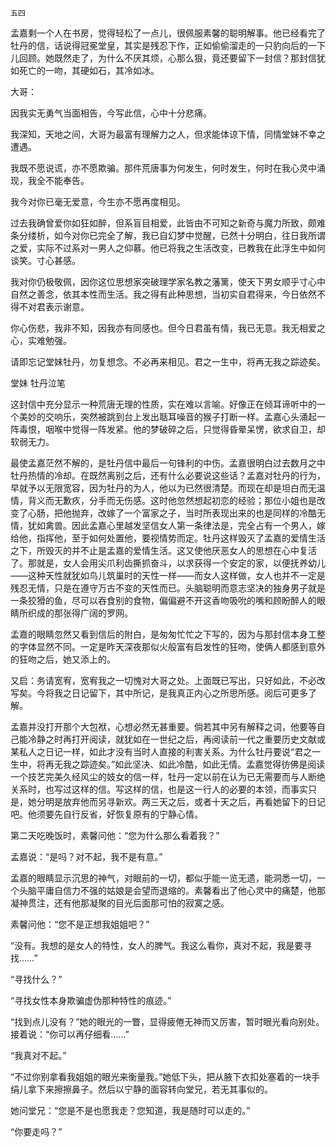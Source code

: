     五四 

   孟嘉剩一个人在书房，觉得轻松了一点儿，很佩服素馨的聪明解事。他已经看完了牡丹的信，话说得冠冕堂皇，其实是残忍下作，正如偷偷溜走的一只豹向后的一下儿回顾。她既然走了，为什么不厌其烦，心那么狠，竟还要留下一封信？那封信犹如死亡的一吻，其硬如石，其冷如冰。

   大哥：

   因我实无勇气当面相告，今写此信，心中十分悲痛。

   我深知，天地之间，大哥为最富有理解力之人，但求能体谅下情，同情堂妹不幸之遭遇。

   我既不愿说谎，亦不愿欺骗。那件荒唐事为何发生，何时发生，何时在我心灵中涌现，我全不能奉告。

   我今对你已毫无爱意，今生亦不愿再度相见。

   过去我确曾爱你如狂如醉，但系盲目相爱，此皆由不可知之新奇与魔力所致，颇难条分缕析，如今对你已完全了解，我已自幻梦中觉醒，已然十分明白，往日我所谓之爱，实际不过系对一男人之仰慕。他已将我之生活改变，已教我在此浮生中如何谈笑。寸心甚感。

   我对你仍极敬佩，因你这位思想家突破理学家名教之藩篱，使天下男女顺乎寸心中自然之善念，依其本性而生活。我之得有此种思想，当初实自君得来，今日依然不得不对君表示谢意。

   你心伤悲，我非不知，因我亦有同感也。但今日君虽有情，我已无意。我无相爱之心，实难勉强。

   请即忘记堂妹牡丹，勿复想念。不必再来相见。君之一生中，将再无我之踪迹矣。

   堂妹 牡丹泣笔

   这封信中充分显示一种荒唐无理的性质，实在难以言喻。好像正在倾耳谛听中的一个美妙的交响乐，突然被跳到台上发出聒耳噪音的猴子打断一样。孟嘉心头涌起一阵毒恨，咽喉中觉得一阵发紧。他的梦破碎之后，只觉得昏晕呆愣，欲求自卫，却软弱无力。

   最使孟嘉茫然不解的，是牡丹信中最后一句锋利的中伤。孟嘉很明白过去数月之中牡丹热情的冷却。在既然离别之后，还有什么必要说这些话？孟嘉对牡丹的行为，早就予以无限宽容，因为牡丹的为人，他以为已然很清楚。而现在却是坦白而无温情，背义而无歉疚，分手而无伤感。这时他忽然想起初恋的经验；那位小姐也是改变了心肠，把他抛弃，改嫁了一个富家之子，当时所表现出来的也是同样的冷酷无情，犹如禽兽。因此孟嘉心里越发坚信女人第一条律法是，完全占有一个男人，嫁给他，指挥他，至于如何处置他，要视情势而定。牡丹这样毁灭了孟嘉的爱情生活之下，所毁灭的并不止是孟嘉的爱情生活。这又使他厌恶女人的思想在心中复活了。那就是，女人会用尖爪利齿撕抓奋斗，以求获得一个安定的家，以便抚养幼儿——这种天性就犹如鸟儿筑巢时的天性一样——而女人这样做，女人也并不一定是残忍无情，只是在遵守万古不变的天性而已。头脑聪明而意志坚决的独身男子就是一条狡猾的鱼，尽可以吞食别的食物，偏偏避不开这香吻吸吮的嘴和顾盼醉人的眼睛所织成的那张得广阔的罗网。

   孟嘉的眼睛忽然又看到信后的附白，是匆匆忙忙之下写的，因为与那封信本身工整的字体显然不同。一定是昨天深夜那似火般富有启发性的狂吻，使俩人都感到意外的狂吻之后，她又添上的。

   又启：务请宽宥，宽宥我之一切愧对大哥之处。上面既已写出，只好如此，不必改写矣。今将我之日记留下，其中所记，是我真正内心之所思所感。阅后可更多了解。

   孟嘉并没打开那个大包袱，心想必然无甚重要。倘若其中另有解释之词，他要等自己能冷静之时再打开阅读，就犹如在一世纪之后，再阅读前一代之重要历史文献或某私人之日记一样，如此才没有当时人直接的利害关系。为什么牡丹要说“君之一生中，将再无我之踪迹矣。”如此坚决、如此冷酷，如此无情。孟嘉觉得彷佛是阅读一个技艺完美久经风尘的妓女的信一样，牡丹一定以前在认为已无需要而与人断绝关系时，也写过这样的信。写这样的信，也是这一行人的必要的本领，而事实只是，她分明是放弃他而另寻新欢。两三天之后，或者十天之后，再看她留下的日记吧。他须要先自行反省，好恢复原有的宁静心情。

   第二天吃晚饭时，素馨问他：“您为什么那么看着我？”

   孟嘉说：“是吗？对不起，我不是有意。”

   孟嘉的眼睛显示沉思的神气，对眼前的一切，都似乎能一览无遗，能洞悉一切，一个头脑平庸自信力不强的姑娘是会望而退缩的。素馨看出了他心灵中的痛楚，他那凝神贯注，还有他那凝聚的目光后面那可怕的寂寞之感。

   素馨问他：“您不是正想我姐姐吧？”

   “没有。我想的是女人的特性，女人的脾气。我这么看你，真对不起，我是要寻找……”

   “寻找什么？”

   “寻找女性本身欺骗虚伪那种特性的痕迹。”

   “找到点儿没有？”她的眼光的一瞥，显得疲倦无神而又厉害，暂时眼光看向别处。接着说：“你可以再仔细看……”

   “我真对不起。”

   “不过你别拿看我姐姐的眼光来衡量我。”她低下头，把从腋下衣扣处塞着的一块手绢儿拿下来擦擦鼻子。然后以宁静的面容转向堂兄，若无其事似的。

   她问堂兄：“您是不是也愿我走？您知道，我是随时可以走的。”

   “你要走吗？”

